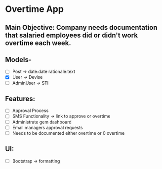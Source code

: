 # Overtime App

## Main Objective: Company needs documentation that salaried employees did or didn't work overtime each week.

## Models-
- [ ] Post -> date:date rationale:text
- [x] User -> Devise
- [ ] AdminUser -> STI

## Features:
- [ ] Approval Process
- [ ] SMS Functionality -> link to approve or overtime
- [ ] Administrate gem dashboard
- [ ] Email managers approval requests
- [ ] Needs to be documented either overtime or 0 overtime

## UI:
- [ ] Bootstrap -> formatting
